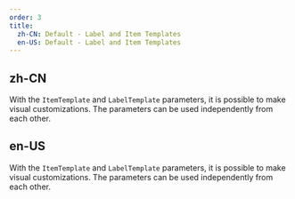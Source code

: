 ```yaml
---
order: 3
title:
  zh-CN: Default - Label and Item Templates
  en-US: Default - Label and Item Templates
---
```


## zh-CN

With the `ItemTemplate` and `LabelTemplate` parameters, it is possible to make visual customizations. The parameters can be used independently from each other.


## en-US

With the `ItemTemplate` and `LabelTemplate` parameters, it is possible to make visual customizations. The parameters can be used independently from each other.